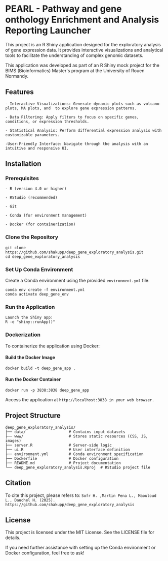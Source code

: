 # PEARL -  Pathway and gene onthology Enrichment and Analysis Reporting Launcher

This project is an R Shiny application designed for the exploratory analysis of gene expression data. It provides interactive visualizations and analytical tools to facilitate the understanding of complex genomic datasets.

This application was developed as part of an R Shiny mock project for the BIMS (Bioinformatics) Master's program at the University of Rouen Normandy.

## Features

    - Interactive Visualizations: Generate dynamic plots such as volcano plots, MA plots, and  to explore gene expression patterns.

    - Data Filtering: Apply filters to focus on specific genes, conditions, or expression thresholds.

    - Statistical Analysis: Perform differential expression analysis with customizable parameters.

    -User-Friendly Interface: Navigate through the analysis with an intuitive and responsive UI.
    
## Installation
### Prerequisites

    - R (version 4.0 or higher)

    - RStudio (recommended)

    - Git

    - Conda (for environment management)

    - Docker (for containerization)

### Clone the Repository
```
git clone https://github.com/shakupp/deep_gene_exploratory_analysis.git
cd deep_gene_exploratory_analysis
```
### Set Up Conda Environment

Create a Conda environment using the provided `environment.yml` file:
```
conda env create -f environment.yml
conda activate deep_gene_env
```
### Run the Application

```
Launch the Shiny app:
R -e "shiny::runApp()"
```
### Dockerization

To containerize the application using Docker:
#### Build the Docker Image
```
docker build -t deep_gene_app .
```
#### Run the Docker Container
```
docker run -p 3838:3838 deep_gene_app
```
Access the application at `http://localhost:3838 in your web browser.`

## Project Structure

```
deep_gene_exploratory_analysis/
├── data/                   # Contains input datasets
├── www/                    # Stores static resources (CSS, JS, images)
├── server.R                # Server-side logic
├── ui.R                    # User interface definition
├── environment.yml         # Conda environment specification
├── Dockerfile              # Docker configuration
├── README.md               # Project documentation
└── deep_gene_exploratory_analysis.Rproj  # RStudio project file
```

## Citation
To cite this project, please refers to:
```Sofr H. ,Martin Pena L., Maouloud L., Dauchel H. (2025). https://github.com/shakupp/deep_gene_exploratory_analysis```

## License

This project is licensed under the MIT License. See the LICENSE file for details.

If you need further assistance with setting up the Conda environment or Docker configuration, feel free to ask!

